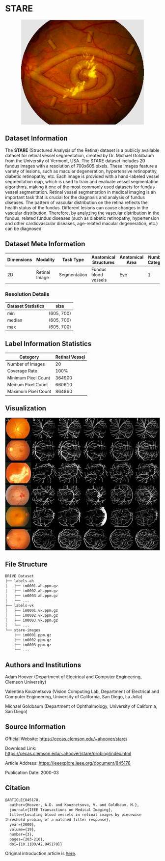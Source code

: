 # STARE

<div align="center">
    <a href="https://github.com/openmedlab/"><img width="400px" height="auto" src="appendix/STARE_0.png"></a>
</div>
<p style="text-align:center;font-size:10px;"><em></em></p>

## Dataset Information

The **STARE** (Structured Analysis of the Retina) dataset is a publicly available dataset for retinal vessel segmentation, created by Dr. Michael Goldbaum from the University of Vermont, USA. The STARE dataset includes 20 fundus images with a resolution of 700x605 pixels. These images feature a variety of lesions, such as macular degeneration, hypertensive retinopathy, diabetic retinopathy, etc. Each image is provided with a hand-labeled vessel segmentation map, which is used to train and evaluate vessel segmentation algorithms, making it one of the most commonly used datasets for fundus vessel segmentation. Retinal vessel segmentation in medical imaging is an important task that is crucial for the diagnosis and analysis of fundus diseases. The pattern of vascular distribution on the retina reflects the health status of the fundus. Different lesions can cause changes in the vascular distribution. Therefore, by analyzing the vascular distribution in the fundus, related fundus diseases (such as diabetic retinopathy, hypertension and other cardiovascular diseases, age-related macular degeneration, etc.) can be diagnosed.

## Dataset Meta Information

| Dimensions | Modality | Task Type | Anatomical Structures | Anatomical Area | Number of Categories | Data Volume | File Format |
|------------|----------|-----------|-----------------------|-----------------|----------------------|-------------|-------------|
| 2D         | Retinal Image       | Segmentation | Fundus blood vessels  | Eye             | 1                    | 20          | .ppm.gz     |


### Resolution Details

| Dataset Statistics | size        |
|--------------------|-------------|
| min                | (605, 700)  |
| median             | (605, 700)  |
| max                | (605, 700)  |

## Label Information Statistics

| Category            | Retinal Vessel |
|---------------------|-----------------------|
| Number of Images    | 20                    |
| Coverage Rate       | 100%                  |
| Minimum Pixel Count | 364900              |
| Medium Pixel Count  | 660610             |
| Maximum Pixel Count | 864860             |


## Visualization

<div align="center">
    <a href="https://github.com/openmedlab/"><img width="700px" height="auto" src="appendix/STARE_1.webp"></a>
</div>
<p style="text-align:center;font-size:10px;"><em></em></p>

## File Structure

``` 
DRIVE Dataset
├── labels-ah
│   ├── im0001.ah.ppm.gz
│   ├── im0002.ah.ppm.gz
│   ├── im0003.ah.ppm.gz
│   └── ...
├── labels-vk
│   ├── im0001.vk.ppm.gz
│   ├── im0002.vk.ppm.gz
│   ├── im0003.vk.ppm.gz
│   └── ...
└── stare-images
    ├── im0001.ppm.gz
    ├── im0002.ppm.gz
    ├── im0003.ppm.gz
    └── ...
```

## Authors and Institutions

Adam Hoover (Department of Electrical and Computer Engineering, Clemson University)

Valentina Kouznetsova (Vision Computing Lab, Department of Electrical and Computer Engineering, University of California, San Diego, La Jolla)

Michael Goldbaum (Department of Ophthalmology, University of California, San Diego)


## Source Information

Official Website: https://cecas.clemson.edu/~ahoover/stare/

Download Link: https://cecas.clemson.edu/~ahoover/stare/probing/index.html

Article Address: https://ieeexplore.ieee.org/document/845178

Publication Date: 2000-03

## Citation

``` 
@ARTICLE{845178,
  author={Hoover, A.D. and Kouznetsova, V. and Goldbaum, M.},
  journal={IEEE Transactions on Medical Imaging}, 
  title={Locating blood vessels in retinal images by piecewise threshold probing of a matched filter response}, 
  year={2000},
  volume={19},
  number={3},
  pages={203-210},
  doi={10.1109/42.845178}}
```

Original introduction article is [here](https://zhuanlan.zhihu.com/p/663763698?).